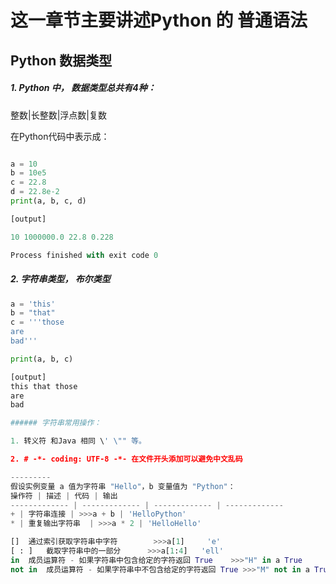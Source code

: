 # 这一章节主要讲述Python 的 普通语法


## Python 数据类型
#####  1. Python 中， 数据类型总共有4种：
 整数|长整数|浮点数|复数

在Python代码中表示成：
```Python

a = 10
b = 10e5
c = 22.8
d = 22.8e-2
print(a, b, c, d)

[output]

10 1000000.0 22.8 0.228

Process finished with exit code 0

```
##### 2. 字符串类型， 布尔类型
```Python
a = 'this'
b = "that"
c = '''those
are 
bad'''

print(a, b, c)

[output]
this that those
are 
bad

###### 字符串常用操作：

1. 转义符 和Java 相同 \' \"" 等。

2. # -*- coding: UTF-8 -*- 在文件开头添加可以避免中文乱码

---------
假设实例变量 a 值为字符串 "Hello"，b 变量值为 "Python"：
操作符 | 描述 | 代码 | 输出
------------- | ------------- | ------------- | -------------
+ | 字符串连接 | >>>a + b | 'HelloPython'
* | 重复输出字符串  | >>>a * 2 | 'HelloHello'

[]	通过索引获取字符串中字符		>>>a[1]		'e'
[ : ]	截取字符串中的一部分		>>>a[1:4]	'ell'
in	成员运算符 - 如果字符串中包含给定的字符返回 True	>>>"H" in a True
not in	成员运算符 - 如果字符串中不包含给定的字符返回 True >>>"M" not in a True



